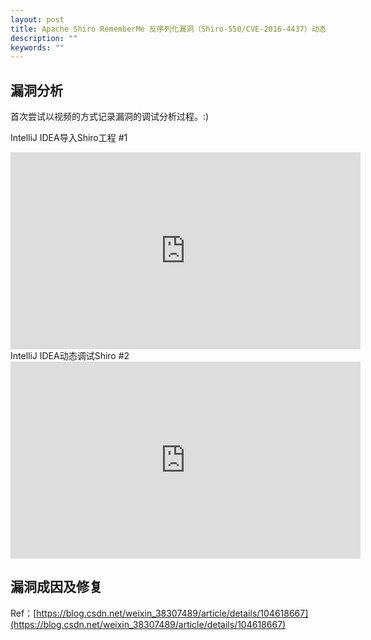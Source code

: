 ```yaml
---
layout: post
title: Apache Shiro RememberMe 反序列化漏洞（Shiro-550/CVE-2016-4437）动态调试分析
description: ""
keywords: ""
---
```


## 漏洞分析

首次尝试以视频的方式记录漏洞的调试分析过程。:)

IntelliJ IDEA导入Shiro工程 #1

<iframe width="560" height="315" src="https://www.youtube.com/embed/9altbf9YdP4" frameborder="0" allow="accelerometer; autoplay; encrypted-media; gyroscope; picture-in-picture" allowfullscreen></iframe>
IntelliJ IDEA动态调试Shiro #2

<iframe width="560" height="315" src="https://www.youtube.com/embed/B_sHnwuxmUA" frameborder="0" allow="accelerometer; autoplay; encrypted-media; gyroscope; picture-in-picture" allowfullscreen></iframe>

## 漏洞成因及修复

Ref：[https://blog.csdn.net/weixin_38307489/article/details/104618667](https://blog.csdn.net/weixin_38307489/article/details/104618667)